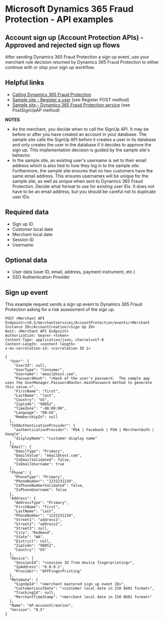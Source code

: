 # Microsoft Dynamics 365 Fraud Protection - API examples
## Account sign up (Account Protection APIs) - Approved and rejected sign up flows

After sending Dynamics 365 Fraud Protection a sign up event, use your merchant rule decision returned by Dynamics 365 Fraud Protection to either continue with or stop your sign up workflow.

## Helpful links
- [Calling Dynamics 365 Fraud Protection](./Authenticate&#32;and&#32;call&#32;Fraud&#32;Protection.md)
- [Sample site - Register a user](../src/Web/Controllers/AccountController.cs) (see Register POST method)
- [Sample site - Dynamics 365 Fraud Protection service](../src/Infrastructure/Services/FraudProtectionService.cs) (see PostSignUpAP method)

**NOTES**
- As the merchant, you decide when to call the SignUp API. It may be before or after you have created an account in your database. The sample site calls the SignUp API before it creates a user in its database and only creates the user in the database if it decides to approve the sign up. This implementation decision is guided by the sample site's behavior.
- In the sample site, an existing user's username is set to their email address which is also tied to how they log in to the sample site. Furthermore, the sample site ensures that no two customers have the same email address. This ensures usernames will be unique for the sample site, as well as unique when sent to Dynamics 365 Fraud Protection. Decide what format to use for existing user IDs. It does not have to be an email address, but you should be careful not to duplicate user IDs.

## Required data
- Sign up ID
- Customer local date
- Merchant local date
- Session ID
- Username

## Optional data
- User data (user ID, email, address, payment instrument, etc.)
- SSO Authentication Provider

## Sign up event
This example request sends a sign up event to Dynamics 365 Fraud Protection asking for a risk assessment of the sign up.
```http
POST <Merchant API Endpoint>/v0.5/merchantservices/AccountProtection/events/<Merchant Instance ID>/AccountCreation/<Sign Up ID>
Host: <Merchant API Endpoint>
Authorization: bearer <token>
Content-Type: application/json; charset=utf-8
Content-Length: <content length>
x-ms-correlation-id: <correlation ID 1>

{
  "User": {
    "UserId": null,
    "UserType": "Consumer",
    "Username": "email@test.com",
    "PasswordHash": "<Hash of the user's password.  The sample app uses the UserManager.PasswordHasher.HashPassword method to generate this value.>",
    "FirstName": "first",
    "LastName": "last",
    "Country": "US",
    "ZipCode": "98052",
    "TimeZone": "-08:00:00",
    "Language": "EN-US",
    "MembershipId": null
  },
  "SSOAuthenticationProvider": {
    "authenticationProvider": "MSA | Facebook | PSN | MerchantAuth | Google",
    "displayName": "customer display name"
  },
  "Email": {
    "EmailType": "Primary",
    "EmailValue": "email@test.com",
    "IsEmailValidated": false,
    "IsEmailUsername": true
  },
  "Phone": {
    "PhoneType": "Primary",
    "PhoneNumber": "1231231234",
    "IsPhoneNumberValidated": false,
    "IsPhoneUsername": false
  },
  "Address": {
    "AddressType": "Primary",
    "FirstName": "first",
    "LastName": "last",
    "PhoneNumber": "1231231234",
    "Street1": "address1",
    "Street2": "address2",
    "Street3": null,
    "City": "Redmond",
    "State": "WA",
    "District": null,
    "ZipCode": "98052",
    "Country": "US"
  },
  "Device": {
    "SessionId": "<session ID from device fingerprinting>",
    "IpAddress": "0.0.0.1",
    "Provider": "DFPFingerPrinting"
  },
  "Metadata": {
    "SignUpId": "<merchant mastered sign up event ID>",
    "CustomerLocalDate": "<customer local date in ISO 8601 format>",
    "TrackingId": null,
    "MerchantTimeStamp": "<merchant local date in ISO 8601 format>"
  },
  "Name": "AP.AccountCreation",
  "Version": "0.5"
}
```